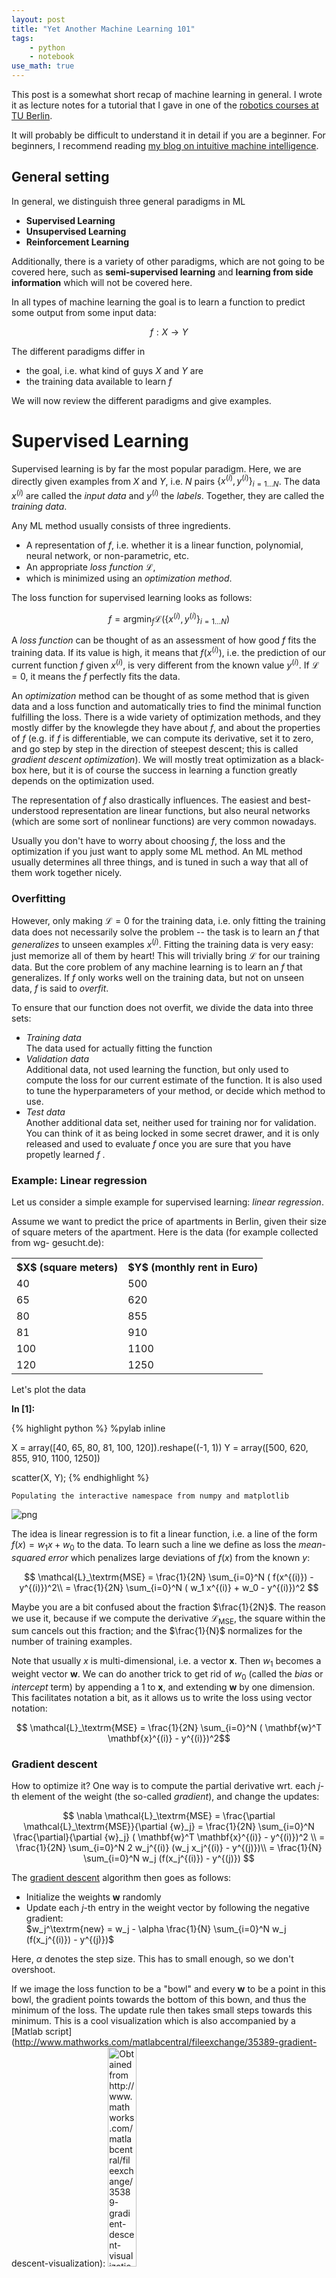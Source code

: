 ```yaml
---
layout: post
title: "Yet Another Machine Learning 101"
tags:
    - python
    - notebook
use_math: true
---
```

This post is a somewhat short recap of machine learning in general. I wrote it
as lecture notes for a tutorial that I gave in one of the [robotics courses at
TU Berlin](http://www.robotics.tu-berlin.de).

It will probably be difficult to understand it in detail if you are a beginner.
For beginners, I recommend reading [my blog on intuitive machine
intelligence](http://www.intuitivemi.de).

## General setting

In general, we distinguish three general paradigms in ML

- **Supervised Learning**
- **Unsupervised Learning**
- **Reinforcement Learning**

Additionally, there is a variety of other paradigms, which are not going to be
covered here, such as **semi-supervised learning** and **learning from side
information** which will not be covered here.

In all types of machine learning the goal is to learn a function to predict some
output from some input data:

$$f: X \rightarrow Y$$

The different paradigms differ in
- the goal, i.e. what kind of guys $X$ and $Y$ are
- the training data available to learn $f$

We will now review the different paradigms and give examples.

# Supervised Learning

Supervised learning is by far the most popular paradigm. Here, we are directly
given examples from $X$ and $Y$, i.e. $N$ pairs $\{ x^{(i)}, y^{(i)}
\}_{i=1\ldots N }$. The data $x^{(i)}$ are called the *input data* and $y^{(i)}$
the *labels*.
Together, they are called the *training data*.

Any ML method usually consists of three ingredients.
- A representation of $f$, i.e. whether it is a linear function, polynomial,
neural network, or non-parametric, etc.
- An appropriate *loss function* $\mathcal{L}$,
- which is minimized using an *optimization method*.

The loss function for supervised learning looks as follows:

$$f = \textrm{argmin}_{f} \mathcal{L} ( \{ x^{(i)}, y^{(i)} \}_{i=1\ldots N })$$

A *loss function* can be thought of as an assessment of how good $f$ fits the
training data. If its value is high, it means that $f(x^{(i)})$, i.e. the
prediction of our current function $f$ given $x^{(i)}$, is very different from
the known value $y^{(i)}$. If $\mathcal{L} = 0$, it means the $f$ perfectly fits
the data.

An *optimization* method can be thought of as some method that is given data and
a loss function and automatically tries to find the minimal function fulfilling
the loss. There is a wide variety of optimization methods, and they mostly
differ by the knowlegde they have about $f$, and about the properties of $f$
(e.g. if $f$ is differentiable, we can compute its derivative, set it to zero,
and go step by step in the direction of steepest descent; this is called
*gradient descent optimization*). We will mostly treat optimization as a black-
box here, but it is of course the success in learning a function greatly depends
on the optimization used.

The representation of $f$ also drastically influences. The easiest and best-
understood representation are linear functions, but also neural networks (which
are some sort of nonlinear functions) are very common nowadays.

Usually you don't have to worry about choosing $f$, the loss and the
optimization if you just want to apply some ML method. An ML method usually
determines all three things, and is tuned in such a way that all of them work
together nicely.


### Overfitting

However, only making $\mathcal{L}=0$ for the training data, i.e. only fitting
the training data does not necessarily solve the problem -- the task is to learn
an $f$ that *generalizes* to unseen examples $x^{(j)}$. Fitting the training
data is very easy: just memorize all of them by heart! This will trivially bring
$\mathcal{L}$ for our training data.
But the core problem of any machine learning is to learn an $f$ that
generalizes. If $f$ only works well on the training data, but not on unseen
data, $f$ is said to *overfit*.

To ensure that our function does not overfit, we divide the data into three
sets:

- *Training data*<br/>The data used for actually fitting the function
- *Validation data*<br/>Additional data, not used learning the function, but
only used to compute the loss for our current estimate of the function. It is
also used to tune the hyperparameters of your method, or decide which method to
use.
- *Test data* <br/> Another additional data set, neither used for training nor
for validation. You can think of it as being locked in some secret drawer, and
it is only released and used to evaluate $f$ once you are sure that you have
propetly learned $f$ .


### Example: Linear regression

Let us consider a simple example for supervised learning: *linear regression*.

Assume we want to predict the price of apartments in Berlin, given their size of
square meters of the apartment. Here is the data (for example collected from wg-
gesucht.de):

<table style="border 1px solid black;">
<tr>
<th> $X$ (square meters) </th>
<th> $Y$ (monthly rent in Euro)</th>
</tr>
<tr>
<td>40</td><td>500</td>
</tr>
<tr>
<td>65</td><td>620</td>
</tr>
<tr>
<td>80</td><td>855</td>
</tr>
<tr>
<td>81</td><td>910</td>
</tr>
<tr>
<td>100</td><td>1100</td>
</tr>
<tr>
<td>120</td><td>1250</td>
</tr>
</table>

Let's plot the data

**In [1]:**

{% highlight python %}
%pylab inline

X = array([40, 65, 80, 81, 100, 120]).reshape((-1, 1))
Y = array([500, 620, 855, 910, 1100, 1250])

scatter(X, Y);
{% endhighlight %}

    Populating the interactive namespace from numpy and matplotlib



![png]({{site.url}}/notebooks/yet-another-machine-learning-101_files/yet-another-machine-learning-101_2_1.png)


The idea is linear regression is to fit a linear function, i.e. a line of the
form $f(x) = w_1 x + w_0$ to the data. To learn such a line we define as loss
the *mean-squared error* which penalizes large deviations of $f(x)$ from the
known $y$:

$$ \mathcal{L}_\textrm{MSE}
= \frac{1}{2N}  \sum_{i=0}^N ( f(x^{(i)}) - y^{(i)})^2\\
= \frac{1}{2N} \sum_{i=0}^N ( w_1 x^{(i)} + w_0 - y^{(i)})^2
$$

Maybe you are a bit confused about the fraction $\frac{1}{2N}$. The reason we
use it, because if we compute the derivative $\mathcal{L}_\textrm{MSE}$, the
square within the sum cancels out this fraction; and the $\frac{1}{N}$
normalizes for the number of training examples.

Note that usually $x$ is multi-dimensional, i.e. a vector $\mathbf{x}$. Then
$w_1$ becomes a weight vector $\mathbf{w}$.
We can do another trick to get rid of $w_0$ (called the *bias* or *intercept*
term) by appending a $1$ to $\mathbf{x}$, and extending $\mathbf{w}$ by one
dimension. This facilitates notation a bit, as it allows us to write the loss
using vector notation:

$$ \mathcal{L}_\textrm{MSE} = \frac{1}{2N} \sum_{i=0}^N ( \mathbf{w}^T
\mathbf{x}^{(i)} - y^{(i)})^2$$

### Gradient descent

How to optimize it? One way is to compute the partial derivative wrt. each
$j$-th element of the weight (the so-called *gradient*), and change the updates:

$$
\nabla \mathcal{L}_\textrm{MSE} =
\frac{\partial \mathcal{L}_\textrm{MSE}}{\partial {w}_j}
= \frac{1}{2N} \sum_{i=0}^N \frac{\partial}{\partial {w}_j}
( \mathbf{w}^T \mathbf{x}^{(i)} - y^{(i)})^2 \\
= \frac{1}{2N} \sum_{i=0}^N 2 w_j^{(i)}  (w_j x_j^{(i)} - y^{(j)})\\
= \frac{1}{N} \sum_{i=0}^N w_j (f(x_j^{(i)}) - y^{(j)})
$$

The [gradient descent](https://en.wikipedia.org/wiki/Gradient_descent) algorithm
then goes as follows:

- Initialize the weights $\mathbf{w}$ randomly
- Update each $j$-th entry in the weight vector by following the negative
gradient:<br/>$w_j^\textrm{new} = w_j - \alpha \frac{1}{N} \sum_{i=0}^N w_j
(f(x_j^{(i)}) - y^{(j)})$

Here, $\alpha$ denotes the step size. This has to small enough, so we don't
overshoot.

If we image the loss function to be a "bowl" and every $\mathbf{w}$ to be a
point in this bowl, the gradient points towards the bottom of this bown, and
thus the minimum of the loss. The update rule then takes small steps towards
this minimum.
This is a cool visualization which is also accompanied by a [Matlab
script](http://www.mathworks.com/matlabcentral/fileexchange/35389-gradient-
descent-visualization):
<img src="http://www.mathworks.com/matlabcentral/mlc-downloads/downloads/submissions/35389/versions/1/screenshot.png"
style="width:30%" alt="Obtained from
http://www.mathworks.com/matlabcentral/fileexchange/35389-gradient-descent-
visualization" />

Gradient descent is a very important technique, very popular especially for
training neural networks (see below).

### Ordinary least squares

In the linear regression case, however, there is a more direct solution. If we
consider $\mathbf{w}$ to be a matrix rather then a vector, we can write the loss
in the following way:

$$ \mathcal{L}_\textrm{MSE} = \frac{1}{2} (\mathbf{X}\mathbf{w} - \mathbf{y})^T
(\mathbf{X}\mathbf{w} - \mathbf{y})$$

where $\mathbf{X}$ contains in each $i$-th *row* on training example
$\mathbf{x}^{(i)}$, and $\mathbf{y}$ in each $i$-th row a
label  $y^{(i)}$.

Now we can compute the derivative of $\mathcal{L}_\textrm{MSE}$, set it 0, and
solve for $\mathbf{w}$. As you can check yourself, the derivative is given by:
$$ \frac{d \mathcal{L}_\textrm{MSE}}{d \mathbf{w}} = \mathbf{X}\mathbf{w} -
\mathbf{y} \\
\mathbf{X}\mathbf{w} - \mathbf{y}  = 0\\
\mathbf{X}\mathbf{w}  = \mathbf{y}
$$

To now solve it for $\mathbf{w}$, we need to invert $\mathbf{X}$ -- which is
usually not possible because it is not square in the general case. But we can
apply a trick, namely use the *pseudo-inverse*:

$$\mathbf{X}\mathbf{w} = \mathbf{y}\\
\mathbf{X}^T\mathbf{X}\mathbf{w} = \mathbf{X}^T\mathbf{y}\\
\mathbf{w} = (\mathbf{X}^T\mathbf{X})^-1 \mathbf{X}^T\mathbf{y}\\
$$

where the *pseudo-inverse* is given by $(\mathbf{X}^T\mathbf{X})^-1
\mathbf{X}^T$.

### Computational example

Let's now implement this in python.



**In [2]:**

{% highlight python %}
# transpose training data and append 1
Xhat = np.hstack([X, np.ones((X.shape[0],1.))])
w = np.linalg.inv(Xhat.T.dot(Xhat)).dot(Xhat.T).dot(Y)
w
{% endhighlight %}


    array([ 10.04581152,  58.78926702])



**In [3]:**

{% highlight python %}
scatter(X, Y)
plot(X, Xhat.dot(w));
{% endhighlight %}


![png]({{site.url}}/notebooks/yet-another-machine-learning-101_files/yet-another-machine-learning-101_5_0.png)


Luckily, there are libraries that do all that for us. One of the most popular ML
libraries in python is *scikit learn*.
We can easily verify that it computes the same function:

(we see that sklearn automatically adds a bias, stored in the variable
"intercept_")

**In [4]:**

{% highlight python %}
from sklearn.linear_model import LinearRegression
lr = LinearRegression()
lr.fit(X, Y)

X_rng = np.linspace(40, 120, 100).reshape((-1,1))

scatter(X, Y)
plot(X_rng, lr.predict(X_rng));
lr.coef_, lr.intercept_
{% endhighlight %}




    (array([ 10.04581152]), 58.789267015706969)




![png]({{site.url}}/notebooks/yet-another-machine-learning-101_files/yet-another-machine-learning-101_7_1.png)


The blue line is now our prediction. And you see that it fits the data Ok, but
not perfectly. Still, it looks like a reasonable guess. Most importantly, it
also makes a prediction for inputs $x$ for which we did not have any training
data.

## Overfitting

What if we don't want to fit a line, but some more complex model, e.g. a
polynomial? This is easily down by *augmenting our input* (also called *feature
expansion*) by different powers of the input:

$f(\tilde{\mathbf{x}}) = [\mathbf{x}, \mathbf{x}^2, \mathbf{x}^3, ... ]$

Let's try that out:

**In [5]:**

{% highlight python %}
def polynomial_feature_expansion(X):
    return np.hstack([X, X**2, X**3, X**4, X**5,])

X_rng = np.linspace(20, 140, 100).reshape((-1,1))

lr = LinearRegression()
lr.fit(polynomial_feature_expansion(X), Y)

scatter(X, Y)
plot(X_rng, lr.predict(polynomial_feature_expansion(X_rng)));
ylim(200, 2000)
lr.coef_, lr.intercept_
{% endhighlight %}




    (array([  1.44137296e+04,  -3.94630145e+02,   5.20499616e+00,
             -3.31906931e-02,   8.21304323e-05]), -201202.68818045547)




![png]({{site.url}}/notebooks/yet-another-machine-learning-101_files/yet-another-machine-learning-101_9_1.png)


We see that the training data is fitted almost perfectly; but the function
hallucinates weird values inbetween and before/after the training data! This is
a classical example of overfitting: we used a function that is too "powerful",
as it has many more parameters than the linear model. There are different ways
to remedy this problem:
- [More training data](https://en.wikipedia.org/wiki/Big_data)!
- Restricting the function to a simpler one (e.g. less parameters)<br/>(The
danger can be *underfitting*, i.e. choosing a too simple model)
- Model selection, e.g. using [cross-validation](https://en.wikipedia.org/wiki
/Cross-validation_%28statistics%29)
- Incorporating prior knowledge about the problem, e.g. by [feature
engineering](https://en.wikipedia.org/wiki/Feature_engineering)
- Regularization

[Regularization](https://en.wikipedia.org/wiki/Regularization_%28mathematics%29)
is a different way to enforce a simpler function to be learned, while keeping
the number of parameters that are learned the same. Instead, we put additional
into the loss function. A popular regularization is *L2* which puts a
[L2-norm](http://mathworld.wolfram.com/L2-Norm.html) penalty on the weights,
i.e. $||\mathbf{w}||^2$. The optimizer then has to make sure not only to fulfill
the initial loss, e.g. the mean-squared error, but also the regularization.

A linear regression with L2 regularization is called *ridge regression*. The
loss then becomes:
$$ \mathcal{L}_\textrm{Ridge} = \frac{1}{2} (\mathbf{X}\mathbf{w} -
\mathbf{y})^T (\mathbf{X}\mathbf{w} - \mathbf{y}) + \alpha ||\mathbf{w}||^2 $$

where $\alpha$ weights the influence of the regularizer.

Ridge regression is also implemented in scikit learn:

**In [6]:**

{% highlight python %}
from sklearn.linear_model import Ridge

lr = Ridge(alpha=20.)
lr.fit(polynomial_feature_expansion(X), Y)

scatter(X, Y)
plot(X_rng, lr.predict(polynomial_feature_expansion(X_rng)));
ylim(200, 2000)
lr.coef_, lr.intercept_
{% endhighlight %}




    (array([ -5.20832737e-02,  -2.00807910e+00,   5.28324483e-02,
             -4.75230122e-04,   1.44755456e-06]), 1401.9265644036786)




![png]({{site.url}}/notebooks/yet-another-machine-learning-101_files/yet-another-machine-learning-101_11_1.png)


We see, that the values inbetween are much smoother, but still for values $>120$
and $<40$ the linear model reflects our intuition about the real $f$ better.

## Regression vs. Classification

Before we talk about more sophisticated supervised learning method, we should
clarify the terms *regression* and *classification*. The only difference between
these two concepts is whether $y$ is discrete or continuous. In the previous
example we used regression, i.e. we treated the price as a continuous variable.
In classification, we are usually given a discrete, finite set of *classes*, and
we are only interested in predicting the class of a new input. The only thing
that changes because of this is the loss. We won't bother about these loss
functions now, but in case you are interested, common choices are the
[categorical cross-entropy](https://en.wikipedia.org/wiki/Cross_entropy#Cross-
entropy_error_function_and_logistic_regression) loss or the [hinge
loss](https://en.wikipedia.org/wiki/Hinge_loss).

But watch out, the terminology is not always fully consistent: a linear model
with a categorical cross-entropy loss is called *logistic regression* --
although it is actually a *classification*!

## (Deep) Neural Networks

Currently, they are probably the most popular approach in supervised learning.
The idea is to compose the function $f$ of small slightly nonlinear functions
(neurons) and connect them. This small nonlinear functions are called *neurons*,
and together they form a neural network that can be visualized as follows:

<img src="https://upload.wikimedia.org/wikipedia/commons/e/e4/Artificial_neural_network.svg" alt="Artificial neural network
(https://commons.wikimedia.org/wiki/File:Artificial_neural_network.svg)"
style="width: 20%;"/>

The picture (image taken from [wikipedia](https://commons.wikimedia.org/wiki/Fil
e:Artificial_neural_network.svg)) depicts a network with an input layer
($=\mathbf{x}$), an output ($=f(\mathbf{x})$, should be equal to $y$) and a
hidden layer. This hidden layer can learn some representation of $\mathbf{x}$
that is suitable for predicting $y$. For the record, this network structure is
also sometimes called *multi-layer perceptron*.

What does a (non-input and non-output) neuron look like? In fact, a neuron
basically multiplies a linear weight vector with its input (sounds exactly like
linear regression, right?) and then applying some nonlinearity on the output of
this operation. Let's make this formal; a neuron $h_i$ (in the hidden layer),
given input $\mathbf{z}$ (in the network above $\mathbf{z} = \mathbf{x}$),
computes its output as follows:

$$h_i(\mathbf{z}) = \sigma(\mathbf{w}_{h_i}^T\mathbf{z})$$

where $\sigma$ denotes some nonlinear *activation function*, often something
like the *sigmoid*-function:

$$\sigma(t) = \frac{1}{1 + e^{-t}}$$,

<img src="https://upload.wikimedia.org/wikipedia/commons/5/53/Sigmoid-function-2.svg" alt="Signmoid function (https://commons.wikimedia.org/wiki/File
:Sigmoid-function-2.svg)" style="width: 40%;"/>

although the [hyperbolic
tangent](http://mathworld.wolfram.com/HyperbolicTangent.html) and
[rectifiers](https://en.wikipedia.org/wiki/Rectifier_%28neural_networks%29) are
used more commonly.

A hidden layer $f_h$ composed of $H$ neurons then computes its output as
follows:

$$ f_h(\mathbf{z}) = \sigma(\mathbf{W}_{h} \mathbf{z}),$$

where ${\mathbf{W} _ h}$ is a $\mathrm{dim}(\mathbf{z}) \times k$ matrix
composed of the stacked (transposed) weight vectors $\mathbf{w}_{h_i}^T, i=1
\ldots H$, and the activation function $\sigma$ is applied separately to each
output dimension of $\mathbf{W}_H$.

So what are *deep networks*? The idea is to add multiple hidden layers -- the
more hidden layers there are, the "deeper" the network is? Mathematically, it is
just a repeated application of multiplying a linear weight with the output of
the previous layer, then computing the activation, passing it to the next layer,
and so on.

Finally, we have to say how to train them. We can use the same loss functions as
for linear regression (or classification, of course), however, we have adapt our
optimization scheme -- yet the most popular method is gradient descent. However,
if we have multiple layers, we need to apply some tricks. The first trick is
*backpropagation*; it basically says that to train multiple layers, we are going
to train layer by layer separately, and pass the loss backwards through the
network. For this to work, we must apply some additional tricks, e.g. setting
the initial values of all weights appropriately and so on.

In case you want to a more in-depth treatment of deep learning, check out [this
book](http://www.deeplearningbook.org/).

# Unsupervised Learning

Unsupervised differs from supervised learning that we are only given
$\{x^(i)\}_{i=1 \ldots N}$, an no labels. This obviously means that the loss
functions we've seen so far will not work. Instead the loss functions impose
some "statistical" constraints on $y$. A good example is *Principal component
analysis* (PCA): here we want to learn a low-dimensional variant of $x$ --
however, which still contains roughly the same "information" as the original
$x$. The question is how to quantify "information". This very complicated and
highly depends on the task; but PCA defines information as *high variance* (in a
statistical sense). Therefore, the loss for PCA is roughly equivalent to:

$${\mathcal{L}}_\textrm{PCA} \approx -\textrm{Var}(f(\mathbf{x}))$$

I we need some additional constraints to make this problem solvable. I will not
go into details here, but you should understand, that one can formulate learning
objectives without any supervised signal, but just by formulating some desired
properties of the result of $f$ in the loss function.

Note that PCA is somewhat the "regression" variant of unsupervised learning.
There are also methods that map data into discrete representations, e.g. in
clustering. The most popular and yet simplest method is probably
[k-means](https://en.wikipedia.org/wiki/K-means_clustering).

Also note that unsupervised learning has somewhat different applications than
supervised learning. Often it is used for pre-processing the input data, in
order to then feed its output to a supervised learning method. Another important
application is exploratory data analysis, i.e. studying and finding patterns in
your data.

# Reinforcement Learning

In reinforcement learning our $Y$ are *actions* that an agent should take, and
our input *X* is the state. Usually we call the state $\mathbf{s}$, the actions
$\mathbf{a}$, and the function we want to learn is a *policy* $\pi$:

$$ \pi(\mathbf{s}) = \mathbf{a}$$

A crucial difference to supervised learning is that we do not know the correct
actions $\mathbf{a}$. Rather, we only get a *reward signal* $r(\mathbf{s},
\mathbf{a})$ for every action we take (in a certain state).

Obviously, this problem is much harder as learning becomes indirect -- you need
to figure out. There is a wide variety of different techniques, such as *policy
search*, *value-based methods* and *model-based reinforcement learning* to
tackle this problem. We cannot look at all of these techniques in detail here,
but it is important that you at least understand the general setting of
reinforcement learning, and its difference to supervised learning (and
unsupervised learning).

